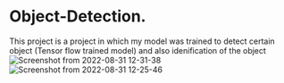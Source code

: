 # Object-Detection.
This project is a project in which my model was trained to detect certain object (Tensor flow trained model) and also idenification of the object 
![Screenshot from 2022-08-31 12-31-38](https://user-images.githubusercontent.com/97457075/187678881-0a8a8421-b9d4-422b-a9c9-d51b6da69a7a.png)
![Screenshot from 2022-08-31 12-25-46](https://user-images.githubusercontent.com/97457075/187678927-a4f8e016-46df-420e-ad1f-df4e7ca3bc27.png)
